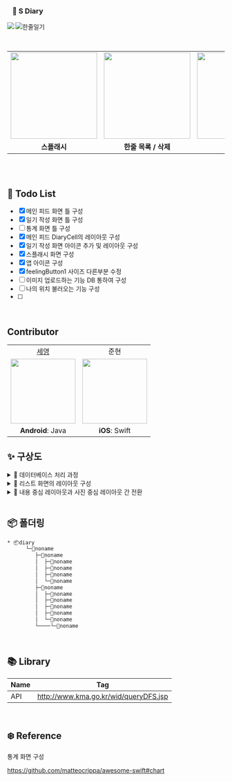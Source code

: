 
### &nbsp;&nbsp; :memo: S Diary

<img src="https://user-images.githubusercontent.com/54762273/155878293-559f6e0f-f516-4ade-af3c-5f84187ff339.png" align=left >


![한줄일기](https://user-images.githubusercontent.com/54762273/154873330-50e5637a-85f6-44fb-9248-246010a77442.png)


<br>

<table>
  <tr>
    <td><img width="200" src="https://user-images.githubusercontent.com/54762273/156147839-d03e0d8c-2689-4754-a345-499e3bfc2520.gif"></td>
    <td><img width="200" src="https://user-images.githubusercontent.com/54762273/156138875-21a50a04-fa8a-48f8-bbf9-254ebd631a83.gif"></td>
    <td><img width="200" src="https://user-images.githubusercontent.com/54762273/156139436-7ca6899d-a28b-4440-8eb6-85b17ac08665.gif"></td>
    <td><img width="200" src="https://user-images.githubusercontent.com/54762273/156139607-193b9619-1d12-493f-a96f-7d886bd142ee.gif"></td>
    <td><img width="200" src="https://user-images.githubusercontent.com/54762273/156140592-38fa5af1-1efb-4dde-b6fe-c08626f96f86.gif"></td>

  </tr>
  <tr>
    <td align="center"><b>스플래시</b></td>
    <td align="center"><b>한줄 목록 / 삭제</b></td>
    <td align="center"><b>오늘 한줄</b></td>
      <td align="center"><b>기분 통계</b></td>
    <td align="center"><b>수정</b></td>
  </tr>
</table>
<br>

<br>


## 💭  Todo List

- [x] 메인 피드 화면 틀 구성
- [x] 일기 작성 화면 틀 구성
- [ ] 통계 화면 틀 구성
- [x] 메인 피드 DiaryCell의 레이아웃 구성
- [x] 일기 작성 화면 아이콘 추가 및 레이아웃 구성
- [x] 스플래시 화면 구성
- [x] 앱 아이콘 구성
- [x] feelingButton1 사이즈 다른부분 수정
- [ ] 이미지 업로드하는 기능 DB 통하여 구성
- [ ] 나의 위치 불러오는 기능 구성
- [ ] 

<br>

## Contributor

<table align="center">
  <tr align="center">
    <td><a href="https://github.com/sey2">세영</a></td>
    <td><a herf="https://github.com/xpexpe">준현</a></td>
  </tr>
  <tr align="center">
    <td><img src="https://github.com/sey2.png" width="150"></td>
    <td><img src="https://github.com/xpexpe.png" width="150"></td>
  </tr>
  <tr align="center">
    <td><b>Android</b>: Java</a></td>
    <td><b>iOS</b>: Swift</a></td>
  </tr>
</table>

##  ✨ 구상도

<details markdown="1">

<summary>🐾 데이터베이스 처리 과정</summary>


![Untitled Diagram drawio (2)](https://user-images.githubusercontent.com/54762273/152700266-fbb13f71-0534-4f0e-92d0-9213893abbb7.png)

</details>



<details markdown="1">

<summary>🐾 리스트 화면의 레이아웃 구성</summary>

![Untitled Diagram drawio (4)](https://user-images.githubusercontent.com/54762273/152699690-08a44eea-20f6-4cc0-8852-196dd91d63d6.png)
</details>

<details markdown="1">
<summary>🐾 내용 중심 레이아웃과 사진 중심 레이아웃 간 전환</summary>

![Untitled Diagram drawio (6)](https://user-images.githubusercontent.com/54762273/152699956-28463685-ca76-4714-ac0b-e2e299c6a955.png)
</details>

<br>

## 📦 폴더링

```bash
* 📦diary
      └─📂noname
         ├─📂noname
         │  ├─📂noname
         │  ├─📂noname
         │  ├─📂noname
         │  └─📂noname
         ├─📂noname
         │  ├─📂noname
         │  ├─📂noname
         │  ├─📂noname
         │  ├─📂noname
         │  └─📂noname
         └────└─📂noname       
```

<br>

##  📚 Library

| Name |Tag |
|--|--|
|API| http://www.kma.go.kr/wid/queryDFS.jsp|

<br>

## ❄️ Reference

통계 화면 구성 

https://github.com/matteocrippa/awesome-swift#chart
